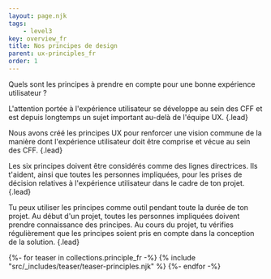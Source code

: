 ```yaml
---
layout: page.njk
tags: 
    - level3
key: overview_fr
title: Nos principes de design
parent: ux-principles_fr
order: 1
---
```


Quels sont les principes à prendre en compte pour une bonne expérience utilisateur ?

L'attention portée à l'expérience utilisateur se développe au sein des CFF et est depuis longtemps un sujet important au-delà de l'équipe UX.​​ {.lead}

Nous avons créé les principes UX pour renforcer une vision commune de la manière dont l'expérience utilisateur doit être comprise et vécue au sein des CFF.​ {.lead}

Les six principes doivent être considérés comme des lignes directrices. Ils t'aident, ainsi que toutes les personnes impliquées, pour les prises de décision relatives à l'expérience utilisateur dans le cadre de ton projet.​ {.lead}

Tu peux utiliser les principes comme outil pendant toute la durée de ton projet. Au début d'un projet, toutes les personnes impliquées doivent prendre connaissance des principes. Au cours du projet, tu vérifies régulièrement que les principes soient pris en compte dans la conception de la solution.​​ {.lead}

<div class="teasers principles">
  {%- for teaser in collections.principle_fr -%}
    {% include "src/_includes/teaser/teaser-principles.njk" %}
  {%- endfor -%}
</div>
